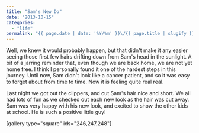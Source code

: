 ```yaml
---
title: "Sam's New Do"
date: "2013-10-15"
categories: 
  - "life"
permalink: "{{ page.date | date: '%Y/%m' }}\/{{ page.title | slugify }}\/"
---
```


Well, we knew it would probably happen, but that didn't make it any easier seeing those first few hairs drifting down from Sam's head in the sunlight. A bit of a jarring reminder that, even though we are back home, we are not yet home free. I think I personally found it one of the hardest steps in this journey. Until now, Sam didn't look like a cancer patient, and so it was easy to forget about from time to time. Now it is feeling quite real real.

Last night we got out the clippers, and cut Sam's hair nice and short. We all had lots of fun as we checked out each new look as the hair was cut away. Sam was very happy with his new look, and excited to show the other kids at school. He is such a positive little guy!

\[gallery type="square" ids="246,247,248"\]
